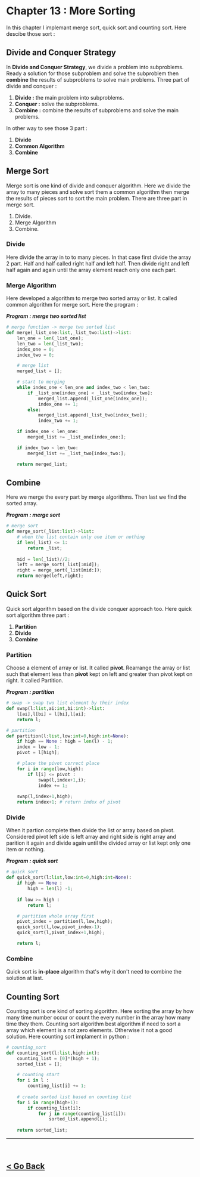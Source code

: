 Chapter 13 : More Sorting
=========================
In this chapter I implemant merge sort, quick sort and counting sort. Here descibe those sort : 

## Divide and Conquer Strategy
In **Divide and Conquer Strategy**, we divide a problem into subproblems. Ready a solution for those subproblem and solve the subproblem then **combine** the results of subproblems to solve main problems. Three part of divide and conquer : 

1. **Divide :** the main problem into subproblems.
1. **Conquer :** solve the subproblems.
1. **Combine :** combine the results of subproblems and solve the main problems.

In other way to see those 3 part :

1. **Divide**
1. **Common Algorithm**
1. **Combine**

## Merge Sort
Merge sort is one kind of divide and conquer algorithm. Here we divide the array to many pieces and solve sort them a common algorithm then merge the results of pieces sort to sort the main problem. There are three part in merge sort.

1. Divide.
1. Merge Algorithm
1. Combine.

### Divide 
Here divide the array in to to many pieces. In that case first divide the array 2 part. Half and half called right half and left half. Then divide right and left half again and again until the array element reach only one each part.

### Merge Algorithm
Here developed a algorithm to merge two sorted array or list. It called common algorithm for merge sort. Here the program : 

***Program : merge two sorted list***
```python
# merge function -> merge two sorted list
def merge(_list_one:list,_list_two:list)->list:
    len_one = len(_list_one);
    len_two = len(_list_two);
    index_one = 0;
    index_two = 0;

    # merge list
    merged_list = [];

    # start to merging
    while index_one < len_one and index_two < len_two:
        if _list_one[index_one] < _list_two[index_two]:
            merged_list.append(_list_one[index_one]);
            index_one += 1;
        else:
            merged_list.append(_list_two[index_two]);
            index_two += 1;

    if index_one < len_one:
        merged_list += _list_one[index_one:];

    if index_two < len_two:
        merged_list += _list_two[index_two:];

    return merged_list;
```
## Combine
Here we merge the every part by merge algorithms. Then last we find the sorted array.

***Program : merge sort***
```python
# merge sort
def merge_sort(_list:list)->list:
    # when the list contain only one item or nothing
    if len(_list) <= 1:
        return _list;
    
    mid = len(_list)//2;
    left = merge_sort(_list[:mid]);
    right = merge_sort(_list[mid:]);
    return merge(left,right);
```

## Quick Sort 
Quick sort algorithm based on the divide conquer approach too. Here quick sort algorithm three part : 

1. **Partition**
1. **Divide**
1. **Combine**

### Partition
Choose a element of array or list. It called **pivot**. Rearrange the array or list such that element less than **pivot** kept on left and greater than pivot kept on right. It called Partition.

***Program : partition***
```python
# swap -> swap two list element by their index
def swap(l:list,ai:int,bi:int)->list:
    l[ai],l[bi] = l[bi],l[ai];
    return l;

# partition
def partition(l:list,low:int=0,high:int=None):
    if high == None : high = len(l) - 1;
    index = low - 1;
    pivot = l[high];

    # place the pivot correct place
    for i in range(low,high):
        if l[i] <= pivot :
            swap(l,index+1,i);
            index += 1;
    
    swap(l,index+1,high);
    return index+1; # return index of pivot

```

### Divide
When it partion complete then divide the list or array based on pivot. Considered pivot left side is left array and right side is right array and parition it again and divide again until the divided array or list kept only one item or nothing.

***Program : quick sort***
```python
# quick sort
def quick_sort(l:list,low:int=0,high:int=None):
    if high == None :
        high = len(l) -1;
    
    if low >= high : 
        return l;

    # partition whole array first
    pivot_index = partition(l,low,high);
    quick_sort(l,low,pivot_index-1);
    quick_sort(l,pivot_index+1,high);

    return l;
```

### Combine
Quick sort is **in-place** algorithm that's why it don't need to combine the solution at last.


## Counting Sort
Counting sort is one kind of sorting algorithm. Here sorting the array by how many time number occur or count the every number in the array how many time they them. Counting sort algorithm best algorithm if need to sort a array which element is a not zero elements. Otherwise it not a good solution. Here counting sort implament in python : 

```python
# counting_sort
def counting_sort(l:list,high:int):
    counting_list = [0]*(high + 1);
    sorted_list = [];

    # counting start 
    for i in l : 
        counting_list[i] += 1;
    
    # create sorted list based on counting list
    for i in range(high+1):
        if counting_list[i]: 
            for j in range(counting_list[i]):
                sorted_list.append(i);
    
    return sorted_list;
```
<hr />
<br />

[< Go Back](./../part_3.md)
---------------------------